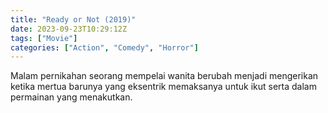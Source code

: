 ```yaml
---
title: "Ready or Not (2019)"
date: 2023-09-23T10:29:12Z
tags: ["Movie"]
categories: ["Action", "Comedy", "Horror"]
---
```


Malam pernikahan seorang mempelai wanita berubah menjadi mengerikan ketika mertua barunya yang eksentrik memaksanya untuk ikut serta dalam permainan yang menakutkan.

  <mux-player stream-type="on-demand"
  src="https://kp3d-my.sharepoint.com/personal/ryoo_kp3d_onmicrosoft_com/_layouts/15/download.aspx?share=EYGIXHrloXxEkz7y9CPbkuIBJJSVEUHb5Lm3f_kXcBVcCg" metadata-video-title="Ready or Not (2019)" prefer-playback="mse" controls>
  </mux-player>
  
  
  <script src="https://cdn.jsdelivr.net/npm/@mux/mux-player"></script>
  
   <script id="22Wb6US700xSGj3l2D9BzHtIwDhULBDEpXMKS6cib1Zg" type="application/ld+json">
 {
  "@context": "https://schema.org/",
  "@type": "VideoObject",
  "name": "Ready or Not",
  "contentUrl": "https://cdn.jwplayer.com/manifests/KSQeqRDI.m3u8",
  "thumbnailUrl": "https://www.themoviedb.org/t/p/original/p627Jy4QGcQeIqx8adCUgHAiiZV.jpg?width=314&fit_mode=preserve&time=25",
  "uploadDate": "2023-09-23T10:29:12Z",
}

</script>